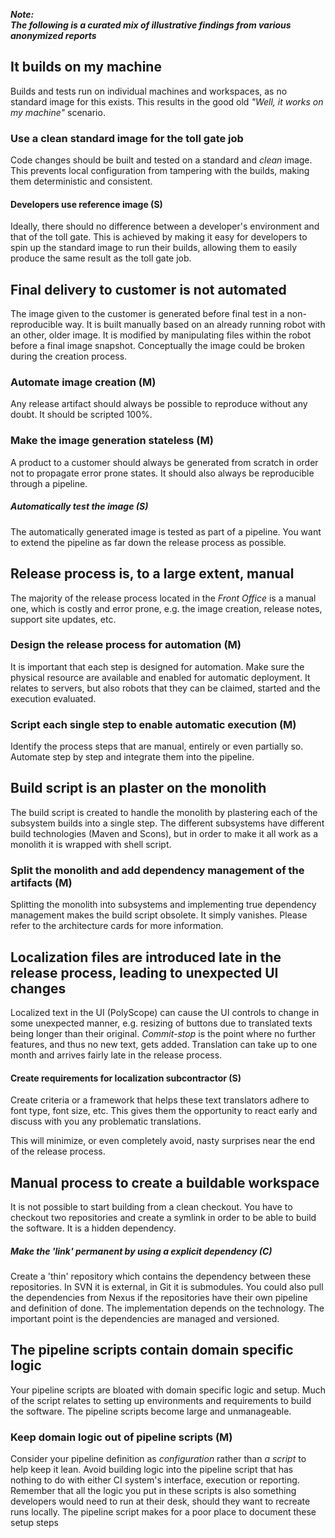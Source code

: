 ---
---

**_Note:<br/>The following is a curated mix of illustrative findings from various anonymized reports_**

## It builds on my machine

Builds and tests run on individual machines and workspaces, as no standard image for this exists. 
This results in the good old _"Well, it works on my machine"_ scenario.

### Use a clean standard image for the toll gate job

Code changes should be built and tested on a standard and _clean_ image. 
This prevents local configuration from tampering with the builds, making them deterministic and consistent.

#### Developers use reference image (S)

Ideally, there should no difference between a developer's environment and that of the toll gate. 
This is achieved by making it easy for developers to spin up the standard image to run their builds, allowing them to easily produce the same result as the toll gate job.

## Final delivery to customer is not automated

The image given to the customer is generated before final test in a non-reproducible way. 
It is built manually based on an already running robot with an other, older image. 
It is modified by manipulating files within the robot before a final image snapshot. 
Conceptually the image could be broken during the creation process.

### Automate image creation (M)

Any release artifact should always be possible to reproduce without any doubt. 
It should be scripted 100%.

### Make the image generation stateless (M)

A product to a customer should always be generated from scratch in order not to propagate error prone states. 
It should also always be reproducible through a pipeline.

##### Automatically test the image (S)

The automatically generated image is tested as part of a pipeline.
You want to extend the pipeline as far down the release process as possible.


## Release process is, to a large extent, manual

The majority of the release process located in the *Front Office* is a manual one, which is costly and error prone, e.g. the image creation, release notes, support site updates, etc.

### Design the release process for automation (M)

It is important that each step is designed for automation. 
Make sure the physical resource are available and enabled for automatic deployment. 
It relates to servers, but also robots that they can be claimed, started and the execution evaluated.

### Script each single step to enable automatic execution (M)

Identify the process steps that are manual, entirely or even partially so. 
Automate step by step and integrate them into the pipeline.

## Build script is an plaster on the monolith

The build script is created to handle the monolith by plastering each of the subsystem builds into a single step. 
The different subsystems have different build technologies (Maven and Scons), but in order to make it all work as a monolith it is wrapped with shell script. 

### Split the monolith and add dependency management of the artifacts (M)

Splitting the monolith into subsystems and implementing true dependency management makes the build script obsolete. 
It simply vanishes. Please refer to the architecture cards for more information.

## Localization files are introduced late in the release process, leading to unexpected UI changes

Localized text in the UI (PolyScope) can cause the UI controls to change in some unexpected manner, e.g. resizing of buttons due to translated texts being longer than their original.
_Commit-stop_ is the point where no further features, and thus no new text, gets added.
Translation can take up to one month and arrives fairly late in the release process.

#### Create requirements for localization subcontractor (S)

Create criteria or a framework that helps these text translators adhere to font type, font size, etc. 
This gives them the opportunity to react early and discuss with you any problematic translations.

This will minimize, or even completely avoid, nasty surprises near the end of the release process.

## Manual process to create a buildable workspace

It is not possible to start building from a clean checkout. 
You have to checkout two repositories and create a symlink in order to be able to build the software. 
It is a hidden dependency.

##### Make the 'link' permanent by using a explicit dependency (C)

Create a 'thin' repository which contains the dependency between these repositories.
In SVN it is external, in Git it is submodules. 
You could also pull the dependencies from Nexus if the repositories have their own pipeline and definition of done. 
The implementation depends on the technology. The important point is the dependencies are managed and versioned.

## The pipeline scripts contain domain specific logic

Your pipeline scripts are bloated with domain specific logic and setup. 
Much of the script relates to setting up environments and requirements to build the software. 
The pipeline scripts become large and unmanageable.

### Keep domain logic out of pipeline scripts (M)

Consider your pipeline definition as _configuration_ rather than _a script_ to help keep it lean.
Avoid building logic into the pipeline script that has nothing to do with either CI system's interface, execution or reporting. 
Remember that all the logic you put in these scripts is also something developers would need to run at their desk, should they want to recreate runs locally. 
The pipeline script makes for a poor place to document these setup steps
